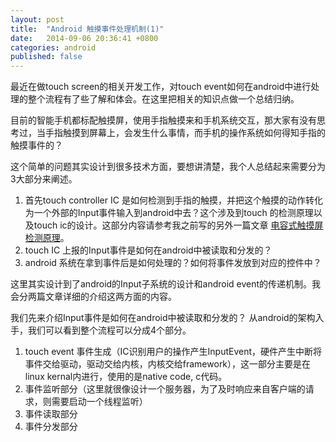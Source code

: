 ```yaml
---
layout: post
title:  "Android 触摸事件处理机制(1)"
date:   2014-09-06 20:36:41 +0800
categories: android
published: false
---
```

最近在做touch screen的相关开发工作，对touch event如何在android中进行处理的整个流程有了些了解和体会。在这里把相关的知识点做一个总结归纳。

目前的智能手机都标配触摸屏，使用手指触摸来和手机系统交互，那大家有没有思考过，当手指触摸到屏幕上，会发生什么事情，而手机的操作系统如何得知手指的触摸事件的？

这个简单的问题其实设计到很多技术方面，要想讲清楚，我个人总结起来需要分为3大部分来阐述。
1. 首先touch controller IC 是如何检测到手指的触摸，并把这个触摸的动作转化为一个外部的Input事件输入到android中去？这个涉及到touch 的检测原理以及touch ic的设计。这部分内容请参考我之前写的另外一篇文章 [电容式触摸屏检测原理]()。
2. touch IC 上报的Input事件是如何在android中被读取和分发的？
3. android 系统在拿到事件后是如何处理的？如何将事件发放到对应的控件中？

这里其实设计到了android的Input子系统的设计和android event的传递机制。我会分两篇文章详细的介绍这两方面的内容。<br>

我们先来介绍Input事件是如何在android中被读取和分发的？
从android的架构入手，我们可以看到整个流程可以分成4个部分。

1. touch event 事件生成（IC识别用户的操作产生InputEvent，硬件产生中断将事件交给驱动，驱动交给内核，内核交给framework），这一部分主要是在linux kernal内进行，使用的是native code, c代码。
2. 事件监听部分（这里就很像设计一个服务器，为了及时响应来自客户端的请求，则需要启动一个线程监听）
3. 事件读取部分
4. 事件分发部分


